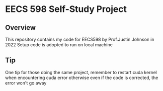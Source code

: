 # EECS 598 Self-Study Project

## Overview

This repository contains my code for  EECS598 by Prof.Justin Johnson in 2022
Setup code is adopted to run on local machine

## Tip
One tip for those doing the same project, remember to restart cuda kernel when encountering cuda error
otherwise even if the code is corrected, the error won't go away
